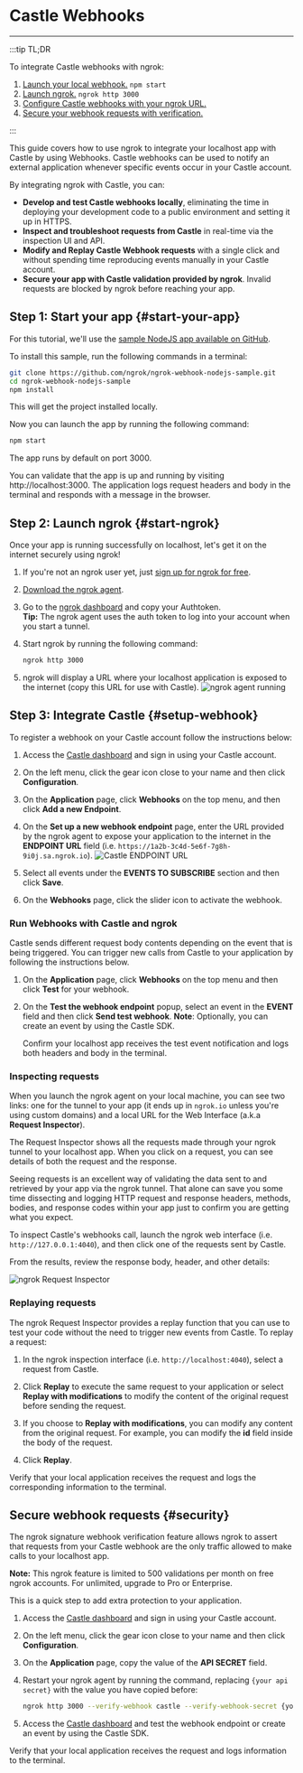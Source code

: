 # Castle Webhooks
------------

:::tip TL;DR

To integrate Castle webhooks with ngrok:
1. [Launch your local webhook.](#start-your-app) `npm start`
1. [Launch ngrok.](#start-ngrok) `ngrok http 3000`
1. [Configure Castle webhooks with your ngrok URL.](#setup-webhook)
1. [Secure your webhook requests with verification.](#security)

:::


This guide covers how to use ngrok to integrate your localhost app with Castle by using Webhooks.
Castle webhooks can be used to notify an external application whenever specific events occur in your Castle account. 

By integrating ngrok with Castle, you can:

- **Develop and test Castle webhooks locally**, eliminating the time in deploying your development code to a public environment and setting it up in HTTPS.
- **Inspect and troubleshoot requests from Castle** in real-time via the inspection UI and API.
- **Modify and Replay Castle Webhook requests** with a single click and without spending time reproducing events manually in your Castle account.
- **Secure your app with Castle validation provided by ngrok**. Invalid requests are blocked by ngrok before reaching your app.


## **Step 1**: Start your app {#start-your-app}

For this tutorial, we'll use the [sample NodeJS app available on GitHub](https://github.com/ngrok/ngrok-webhook-nodejs-sample). 

To install this sample, run the following commands in a terminal:

```bash
git clone https://github.com/ngrok/ngrok-webhook-nodejs-sample.git
cd ngrok-webhook-nodejs-sample
npm install
```

This will get the project installed locally.

Now you can launch the app by running the following command: 

```bash
npm start
```

The app runs by default on port 3000. 

You can validate that the app is up and running by visiting http://localhost:3000. The application logs request headers and body in the terminal and responds with a message in the browser.


## **Step 2**: Launch ngrok {#start-ngrok}

Once your app is running successfully on localhost, let's get it on the internet securely using ngrok! 

1. If you're not an ngrok user yet, just [sign up for ngrok for free](https://ngrok.com/signup).

1. [Download the ngrok agent](https://ngrok.com/download).

1. Go to the [ngrok dashboard](https://dashboard.ngrok.com) and copy your Authtoken. <br />
    **Tip:** The ngrok agent uses the auth token to log into your account when you start a tunnel.
    
1. Start ngrok by running the following command:
    ```bash
    ngrok http 3000
    ```

1. ngrok will display a URL where your localhost application is exposed to the internet (copy this URL for use with Castle).
    ![ngrok agent running](/img/integrations/launch_ngrok_tunnel.png)


## **Step 3**: Integrate Castle {#setup-webhook}

To register a webhook on your Castle account follow the instructions below:

1. Access the [Castle dashboard](https://dashboard.castle.io/) and sign in using your Castle account.

1. On the left menu, click the gear icon close to your name and then click **Configuration**.

1. On the **Application** page, click **Webhooks** on the top menu, and then click **Add a new Endpoint**.

1. On the **Set up a new webhook endpoint** page, enter the URL provided by the ngrok agent to expose your application to the internet in the **ENDPOINT URL** field (i.e. `https://1a2b-3c4d-5e6f-7g8h-9i0j.sa.ngrok.io`).
    ![Castle ENDPOINT URL](img/ngrok_url_configuration_castle.png)

1. Select all events under the **EVENTS TO SUBSCRIBE** section and then click **Save**.

1. On the **Webhooks** page, click the slider icon to activate the webhook.


### Run Webhooks with Castle and ngrok

Castle sends different request body contents depending on the event that is being triggered.
You can trigger new calls from Castle to your application by following the instructions below.

1. On the **Application** page, click **Webhooks** on the top menu and then click **Test** for your webhook.

1. On the **Test the webhook endpoint** popup, select an event in the **EVENT** field and then click **Send test webhook**.
    **Note**: Optionally, you can create an event by using the Castle SDK.

    Confirm your localhost app receives the test event notification and logs both headers and body in the terminal.


### Inspecting requests

When you launch the ngrok agent on your local machine, you can see two links: one for the tunnel to your app (it ends up in `ngrok.io` unless you're using custom domains) and a local URL for the Web Interface (a.k.a **Request Inspector**).

The Request Inspector shows all the requests made through your ngrok tunnel to your localhost app. When you click on a request, you can see details of both the request and the response.

Seeing requests is an excellent way of validating the data sent to and retrieved by your app via the ngrok tunnel. That alone can save you some time dissecting and logging HTTP request and response headers, methods, bodies, and response codes within your app just to confirm you are getting what you expect.

To inspect Castle's webhooks call, launch the ngrok web interface (i.e. `http://127.0.0.1:4040`), and then click one of the requests sent by Castle.

From the results, review the response body, header, and other details:

![ngrok Request Inspector](img/ngrok_introspection_castle_webhooks.png)


### Replaying requests

The ngrok Request Inspector provides a replay function that you can use to test your code without the need to trigger new events from Castle. To replay a request:

1. In the ngrok inspection interface (i.e. `http://localhost:4040`), select a request from Castle.

1. Click **Replay** to execute the same request to your application or select **Replay with modifications** to modify the content of the original request before sending the request.

1. If you choose to **Replay with modifications**, you can modify any content from the original request. For example, you can modify the **id** field inside the body of the request.

1. Click **Replay**.

Verify that your local application receives the request and logs the corresponding information to the terminal.


## Secure webhook requests {#security}

The ngrok signature webhook verification feature allows ngrok to assert that requests from your Castle webhook are the only traffic allowed to make calls to your localhost app.

**Note:** This ngrok feature is limited to 500 validations per month on free ngrok accounts. For unlimited, upgrade to Pro or Enterprise.

This is a quick step to add extra protection to your application.

1. Access the [Castle dashboard](https://dashboard.castle.io/) and sign in using your Castle account.

1. On the left menu, click the gear icon close to your name and then click **Configuration**.

1. On the **Application** page, copy the value of the **API SECRET** field.

1. Restart your ngrok agent by running the command, replacing `{your api secret}` with the value you have copied before:
    ```bash
    ngrok http 3000 --verify-webhook castle --verify-webhook-secret {your api secret}
    ```

1. Access the [Castle dashboard](https://dashboard.castle.io/) and test the webhook endpoint or create an event by using the Castle SDK.

Verify that your local application receives the request and logs information to the terminal.
